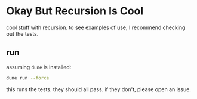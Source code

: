 # Okay But Recursion Is Cool

cool stuff with recursion. to see examples of use, I recommend checking out the tests.

## run

assuming `dune` is installed:

```sh
dune run --force
```

this runs the tests. they should all pass. if they don't, please open an issue.
